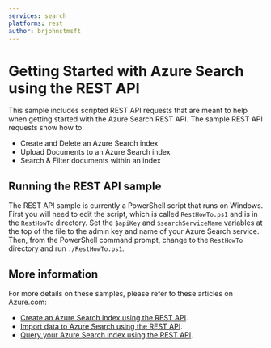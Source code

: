 ```yaml
---
services: search
platforms: rest
author: brjohnstmsft
---
```


# Getting Started with Azure Search using the REST API

This sample includes scripted REST API requests that are meant to help when getting started with the Azure Search REST API. The sample REST API requests show how to:

* Create and Delete an Azure Search index
* Upload Documents to an Azure Search index
* Search & Filter documents within an index

## Running the REST API sample

The REST API sample is currently a PowerShell script that runs on Windows. First you will need to edit the script, which is called `RestHowTo.ps1` and is in the `RestHowTo` directory. Set the `$apiKey` and `$searchServiceName` variables at the top of the file to the admin key and name of your Azure Search service. Then, from the PowerShell command prompt, change to the `RestHowTo` directory and run `./RestHowTo.ps1`.

## More information

For more details on these samples, please refer to these articles on Azure.com:

  - [Create an Azure Search index using the REST API](https://azure.microsoft.com/documentation/articles/search-create-index-rest-api/).
  - [Import data to Azure Search using the REST API](https://azure.microsoft.com/documentation/articles/search-import-data-rest-api/).
  - [Query your Azure Search index using the REST API](https://azure.microsoft.com/documentation/articles/search-query-rest-api/).